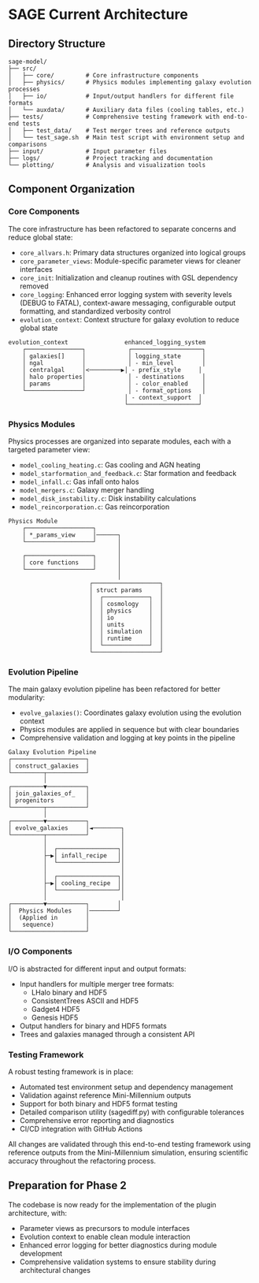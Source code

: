<!-- Purpose: Snapshot of current codebase architecture -->
<!-- Update Rules: 
- 750-word limit! 
- Overwrite outdated content 
- Focus on active components 
- Use UML-like text diagrams
-->

# SAGE Current Architecture

## Directory Structure
```
sage-model/
├── src/
│   ├── core/         # Core infrastructure components
│   ├── physics/      # Physics modules implementing galaxy evolution processes 
│   ├── io/           # Input/output handlers for different file formats
│   └── auxdata/      # Auxiliary data files (cooling tables, etc.)
├── tests/            # Comprehensive testing framework with end-to-end tests
│   ├── test_data/    # Test merger trees and reference outputs
│   └── test_sage.sh  # Main test script with environment setup and comparisons
├── input/            # Input parameter files
├── logs/             # Project tracking and documentation
└── plotting/         # Analysis and visualization tools
```

## Component Organization

### Core Components
The core infrastructure has been refactored to separate concerns and reduce global state:
- `core_allvars.h`: Primary data structures organized into logical groups
- `core_parameter_views`: Module-specific parameter views for cleaner interfaces
- `core_init`: Initialization and cleanup routines with GSL dependency removed
- `core_logging`: Enhanced error logging system with severity levels (DEBUG to FATAL), context-aware messaging, configurable output formatting, and standardized verbosity control
- `evolution_context`: Context structure for galaxy evolution to reduce global state

```
evolution_context                enhanced_logging_system
    ┌────────────────┐            ┌────────────────────┐
    │ galaxies[]     │            │ logging_state      │
    │ ngal           │            │ - min_level        │
    │ centralgal     │<─────────▶│ - prefix_style     │
    │ halo properties│            │ - destinations     │
    │ params         │            │ - color_enabled    │
    └────────────────┘            │ - format_options   │
                                 │ - context_support  │
                                 └────────────────────┘
```

### Physics Modules
Physics processes are organized into separate modules, each with a targeted parameter view:
- `model_cooling_heating.c`: Gas cooling and AGN heating
- `model_starformation_and_feedback.c`: Star formation and feedback
- `model_infall.c`: Gas infall onto halos
- `model_mergers.c`: Galaxy merger handling
- `model_disk_instability.c`: Disk instability calculations
- `model_reincorporation.c`: Gas reincorporation

```
Physics Module
    ┌───────────────────┐
    │ *_params_view     │──────┐
    └───────────────────┘      │
                               │
    ┌───────────────────┐      │
    │ core functions    │      │
    └───────────────────┘      │
                               │
                       ┌───────────────────┐
                       │ struct params     │
                       │  ┌─────────────┐  │
                       │  │ cosmology   │  │
                       │  │ physics     │  │
                       │  │ io          │  │
                       │  │ units       │  │
                       │  │ simulation  │  │
                       │  │ runtime     │  │
                       │  └─────────────┘  │
                       └───────────────────┘
```

### Evolution Pipeline
The main galaxy evolution pipeline has been refactored for better modularity:
- `evolve_galaxies()`: Coordinates galaxy evolution using the evolution context
- Physics modules are applied in sequence but with clear boundaries
- Comprehensive validation and logging at key points in the pipeline

```
Galaxy Evolution Pipeline
┌─────────────────────┐
│ construct_galaxies  │
└─────────┬───────────┘
          │
┌─────────▼───────────┐
│ join_galaxies_of_   │
│ progenitors         │
└─────────┬───────────┘
          │
┌─────────▼───────────┐
│ evolve_galaxies     │◄────────┐
└─────────┬───────────┘         │
          │                     │
          │  ┌─────────────────┐│
          ├─▶│ infall_recipe   ││
          │  └─────────────────┘│
          │                     │
          │  ┌─────────────────┐│
          ├─▶│ cooling_recipe  ││
          │  └─────────────────┘│
          │                     │
┌─────────▼───────────┐        │
│  Physics Modules    │────────┘
│  (Applied in        │
│   sequence)         │
└─────────────────────┘
```

### I/O Components
I/O is abstracted for different input and output formats:
- Input handlers for multiple merger tree formats:
  - LHalo binary and HDF5
  - ConsistentTrees ASCII and HDF5
  - Gadget4 HDF5
  - Genesis HDF5
- Output handlers for binary and HDF5 formats
- Trees and galaxies managed through a consistent API

### Testing Framework
A robust testing framework is in place:
- Automated test environment setup and dependency management
- Validation against reference Mini-Millennium outputs
- Support for both binary and HDF5 format testing
- Detailed comparison utility (sagediff.py) with configurable tolerances
- Comprehensive error reporting and diagnostics
- CI/CD integration with GitHub Actions

All changes are validated through this end-to-end testing framework using reference outputs from the Mini-Millennium simulation, ensuring scientific accuracy throughout the refactoring process.

## Preparation for Phase 2
The codebase is now ready for the implementation of the plugin architecture, with:
- Parameter views as precursors to module interfaces
- Evolution context to enable clean module interaction
- Enhanced error logging for better diagnostics during module development
- Comprehensive validation systems to ensure stability during architectural changes
